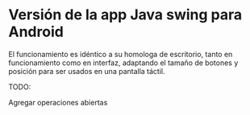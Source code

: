 # Versión de la app Java swing para Android

El funcionamiento es idéntico a su homologa de escritorio, tanto en funcionamiento como en interfaz, adaptando el tamaño de botones y posición para ser usados en una pantalla táctil.

TODO: 

Agregar operaciones abiertas
